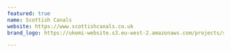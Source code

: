 ```yaml
---
featured: true
name: Scottish Canals
website: https://www.scottishcanals.co.uk
brand_logo: https://ukemi-website.s3.eu-west-2.amazonaws.com/projects/scottish-canals.jpg

---
```

